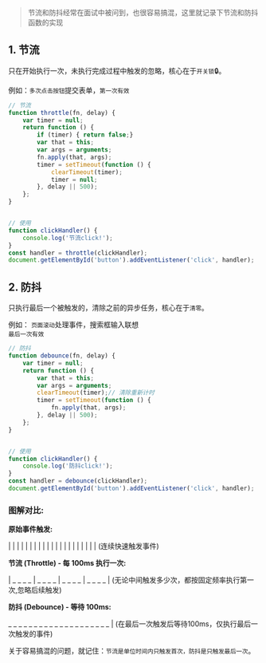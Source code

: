 > 节流和防抖经常在面试中被问到，也很容易搞混，这里就记录下节流和防抖函数的实现

## 1\. 节流

只在开始执行一次，未执行完成过程中触发的忽略，核心在于`开关锁`🔒。

例如：`多次点击按钮`提交表单，`第一次有效`

```js
// 节流
function throttle(fn, delay) {
    var timer = null;
    return function () {
        if (timer) { return false;}
        var that = this;
        var args = arguments;
        fn.apply(that, args);
        timer = setTimeout(function () {
            clearTimeout(timer);
            timer = null;
        }, delay || 500);
    };
}


// 使用
function clickHandler() {
    console.log('节流click!');
}
const handler = throttle(clickHandler);
document.getElementById('button').addEventListener('click', handler);
```

## 2\. 防抖

只执行最后一个被触发的，清除之前的异步任务，核心在于`清零`。

例如： `页面滚动`处理事件，搜索框输入联想  
`最后一次有效`

```js
// 防抖
function debounce(fn, delay) {
    var timer = null;
    return function () {
        var that = this;
        var args = arguments;
        clearTimeout(timer);// 清除重新计时
        timer = setTimeout(function () {
            fn.apply(that, args);
        }, delay || 500);
    };
}


// 使用
function clickHandler() {
    console.log('防抖click!');
}
const handler = debounce(clickHandler);
document.getElementById('button').addEventListener('click', handler);
```

### 图解对比:

**原始事件触发:**

| | | | | | | | | | | | | | | | | | | | | (连续快速触发事件)

**节流 (Throttle) - 每 100ms 执行一次:**

| _ _ _ _ | _ _ _ _ | _ _ _ _ | _ _ _ _ | (无论中间触发多少次，都按固定频率执行第一次,忽略后续触发)

**防抖 (Debounce) - 等待 100ms:**

_ _ _ _ _ _ _ _ _ _ _ _ _ _ _ _ _ _ _ _ | (在最后一次触发后等待100ms，仅执行最后一次触发的事件)



关于容易搞混的问题，就记住：`节流是单位时间内只触发首次，防抖是只触发最后一次`。
